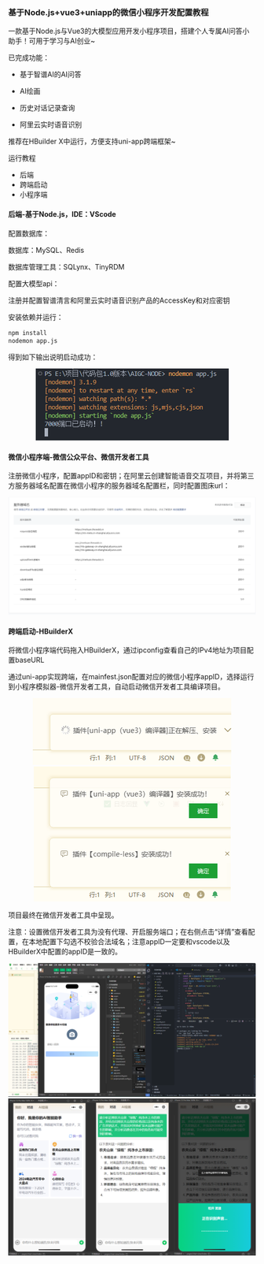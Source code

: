 ### 基于Node.js+vue3+uniapp的微信小程序开发配置教程



一款基于Node.js与Vue3的大模型应用开发小程序项目，搭建个人专属AI问答小助手！可用于学习与AI创业~



已完成功能：

- 基于智谱AI的AI问答

- AI绘画

- 历史对话记录查询

- 阿里云实时语音识别

  

推荐在HBuilder X中运行，方便支持uni-app跨端框架~



运行教程

- 后端
- 跨端启动
- 小程序端



#### 后端-基于Node.js，IDE：VScode

配置数据库：

数据库：MySQL、Redis

数据库管理工具：SQLynx、TinyRDM



配置大模型api：

注册并配置智谱清言和阿里云实时语音识别产品的AccessKey和对应密钥



安装依赖并运行：

```bash
npm install 
nodemon app.js
```

得到如下输出说明启动成功：

<div align="center">
    <img src="基于Nodejs-vue3-uniapp的微信小程序全栈开发配置帖/01.png">
</div>





#### 微信小程序端-微信公众平台、微信开发者工具

注册微信小程序，配置appID和密钥；在阿里云创建智能语音交互项目，并将第三方服务器域名配置在微信小程序的服务器域名配置栏，同时配置图床url：


<div align="center">
    <img src="基于Nodejs-vue3-uniapp的微信小程序全栈开发配置帖/02.png">
</div>



#### 跨端启动-HBuilderX

将微信小程序端代码拖入HBuilderX，通过ipconfig查看自己的IPv4地址为项目配置baseURL

通过uni-app实现跨端，在mainfest.json配置对应的微信小程序appID，选择运行到小程序模拟器-微信开发者工具，自动启动微信开发者工具编译项目。

<div align="center">
    <img src="基于Nodejs-vue3-uniapp的微信小程序全栈开发配置帖/03.png">
</div>


<div align="center">
    <img src="基于Nodejs-vue3-uniapp的微信小程序全栈开发配置帖/04.png">
</div>



项目最终在微信开发者工具中呈现。

注意：设置微信开发者工具为没有代理、开启服务端口；在右侧点击“详情”查看配置，在本地配置下勾选不校验合法域名；注意appID一定要和vscode以及HBuilderX中配置的appID是一致的。



<div align="center">
    <img src="基于Nodejs-vue3-uniapp的微信小程序全栈开发配置帖/05.png">
</div>




<div align="center">
    <img src="基于Nodejs-vue3-uniapp的微信小程序全栈开发配置帖/06.png">
</div>




